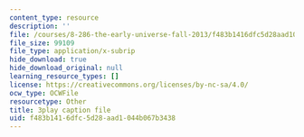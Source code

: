 ```yaml
---
content_type: resource
description: ''
file: /courses/8-286-the-early-universe-fall-2013/f483b1416dfc5d28aad1044b067b3438_PK1KNojfvMQ.vtt
file_size: 99109
file_type: application/x-subrip
hide_download: true
hide_download_original: null
learning_resource_types: []
license: https://creativecommons.org/licenses/by-nc-sa/4.0/
ocw_type: OCWFile
resourcetype: Other
title: 3play caption file
uid: f483b141-6dfc-5d28-aad1-044b067b3438
---
```

